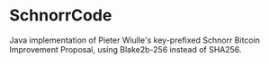 # SchnorrCode
Java implementation of Pieter Wiulle's key-prefixed Schnorr Bitcoin Improvement Proposal, using Blake2b-256 instead of SHA256.
